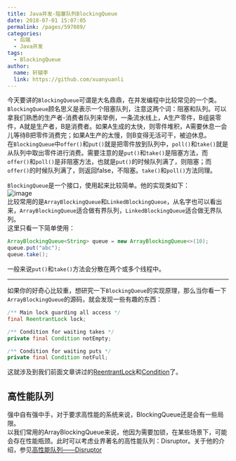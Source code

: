 ```yaml
---
title: Java并发-阻塞队列BlockingQueue
date: 2018-07-01 15:07:05
permalink: /pages/597089/
categories: 
  - 后端
  - Java并发
tags: 
  - BlockingQueue
author: 
  name: 轩辕李
  link: https://github.com/xuanyuanli
---
```


今天要讲的`BlockingQueue`可谓是大名鼎鼎，在并发编程中比较常见的一个类。  
`BlockingQueue`顾名思义是表示一个阻塞队列，注意这两个词：阻塞和队列。可以拿我们熟悉的生产者-消费者队列来举例，一条流水线上，A生产零件，B组装零件，A就是生产者，B是消费者。如果A生成的太快，则零件堆积，A需要休息一会儿等待B把零件消费完；如果A生产的太慢，则B变得无活可干，被迫休息。  
在`BlockingQueue`中`offer()`和`put()`就是把零件放到队列中，`poll()`和`take()`就是从队列中取出零件进行消费。需要注意的是`put()`和`take()`是阻塞方法，而`offer()`和`poll()`是非阻塞方法，也就是`put()`的时候队列满了，则阻塞；而`offer()`的时候队列满了，则返回false，不阻塞。`take()`和`poll()`方法同理。  
<!-- more -->

`BlockingQueue`是一个接口，使用起来比较简单。他的实现类如下：  
![image](https://cdn.jsdelivr.net/gh/xuanyuanli/Img@master/picx/image.2qappkzmpag0.jpg)  
比较常用的是`ArrayBlockingQueue`和`LinkedBlockingQueue`，从名字也可以看出来，`ArrayBlockingQueue`适合做有界队列，`LinkedBlockingQueue`适合做无界队列。  
这里只看一下简单使用：
```java
ArrayBlockingQueue<String> queue = new ArrayBlockingQueue<>(10);
queue.put("abc");
queue.take();
```
一般来说`put()`和`take()`方法会分散在两个或多个线程中。

--- 

如果你的好奇心比较重，想研究一下`BlockingQueue`的实现原理，那么当你看一下`ArrayBlockingQueue`的源码，就会发现一些有趣的东西：
```java
/** Main lock guarding all access */
final ReentrantLock lock;

/** Condition for waiting takes */
private final Condition notEmpty;

/** Condition for waiting puts */
private final Condition notFull;
```
这就涉及到我们前面文章讲过的[ReentrantLock](/pages/cb2003/)和[Condition](/pages/cb2003/)了。

## 高性能队列
强中自有强中手，对于要求高性能的系统来说，BlockingQueue还是会有一些局限。  
以我们常用的ArrayBlockingQueue来说，他因为需要加锁，在某些场景下，可能会存在性能瓶颈。此时可以考虑业界著名的高性能队列：Disruptor。关于他的介绍，参见[高性能队列——Disruptor](https://tech.meituan.com/2016/11/18/disruptor.html)
